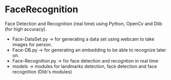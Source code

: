 # FaceRecognition
Face Detection and Recognition (real time) using Python, OpenCv and Dlib (for high accuracy).
- Face-DataSet.py -> for generating a data set using webcam to take images for person.
- Face-DB.py -> for generating an embedding to be able to recognize later on.
- Face-Recognition.py -> for face detection and recogntion in real time
- models -> modules for landmarks detection, face detection and face recognition (Dlib's modules)
